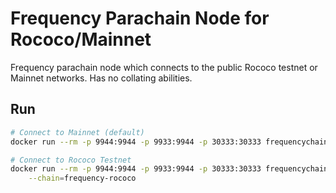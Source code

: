 # Frequency Parachain Node for Rococo/Mainnet

Frequency parachain node which connects to the public Rococo testnet or Mainnet networks.
Has no collating abilities.

## Run

```sh
# Connect to Mainnet (default)
docker run --rm -p 9944:9944 -p 9933:9944 -p 30333:30333 frequencychain/parachain-node

# Connect to Rococo Testnet
docker run --rm -p 9944:9944 -p 9933:9944 -p 30333:30333 frequencychain/parachain-node \
    --chain=frequency-rococo
```
